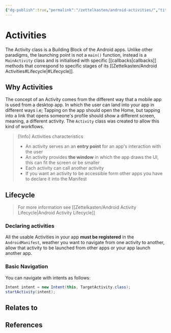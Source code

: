 ```yaml
---
{"dg-publish":true,"permalink":"/zettelkasten/android-activities/","title":"Activities","tags":["core/tech/android","status/done"],"created":"2023-10-11T16:29:38.628+01:00"}
---
```



# Activities


The Activity class is a Building Block of the Android apps. Unlike other paradigms, the launching point is not a `main()` function, instead is a `MainActivity` class and is initialised with specific [[callbacks\|callbacks]]  methods that correspond to specific stages of its [[Zettelkasten/Android Activities#Lifecycle\|#Lifecycle]].

## Why Activities

The concept of an Activity comes from the different way that a mobile app is used from a desktop app. In which the user can land into your app in different ways i.e; Tapping on the app should open the Home, but tapping into a link that opens someone's profile should show a different screen, meaning, a different activity. The `Activity` class was created to allow this kind of workflows.


> [!info] Activities characteristics
> - An activity serves an an **entry point** for an app's interaction with the user
> - An activity provides **the window** in which the app draws the UI, this can fit the screen or be smaller
> - Each activity can call another activity
> - If you want an activity to be accessible form other apps you have to declare it into the Manifest

## Lifecycle
> For more information see [[Zettelkasten/Android Activity Lifecycle\|Android Activity Lifecycle]]

### Declaring activities

All the usable Activities in your app **must be registered** in the `AndroidManifest`, weather you want to navigate from one activity to another, allow that activity to be launched from other apps or your app launch another app.

### Basic Navigation
You can navigate with intents as follows:
```java
Intent intent = new Intent(this, TargetActivity.class);
startActivity(intent);

```



## Relates to
## References
